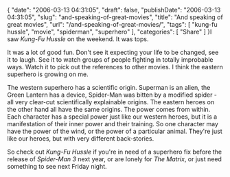 {
    "date": "2006-03-13 04:31:05",
    "draft": false,
    "publishDate": "2006-03-13 04:31:05",
    "slug": "and-speaking-of-great-movies",
    "title": "And speaking of great movies",
    "url": "\/and-speaking-of-great-movies\/",
    "tags": [
        "kung-fu hussle",
        "movie",
        "spiderman",
        "superhero"
    ],
    "categories": [
        "Share"
    ]
}I saw *Kung-Fu Hussle* on the weekend. It was tops.

It was a lot of good fun. Don't see it expecting your life to be
changed, see it to laugh. See it to watch groups of people fighting in
totally improbable ways. Watch it to pick out the references to other
movies. I think the eastern superhero is growing on me.

The western superhero has a scientific origin. Superman is an alien, the
Green Lantern has a device, Spider-Man was bitten by a modified spider -
all very clear-cut scientifically explainable origins. The eastern
heroes on the other hand all have the same origins. The power comes from
within. Each character has a special power just like our western heroes,
but it is a manifestation of their inner power and their training. So
one character may have the power of the wind, or the power of a
particular animal. They're just like our heroes, but with very different
back-stories.

So check out *Kung-Fu Hussle* if you're in need of a superhero fix
before the release of *Spider-Man 3* next year, or are lonely for *The
Matrix*, or just need something to see next Friday night.